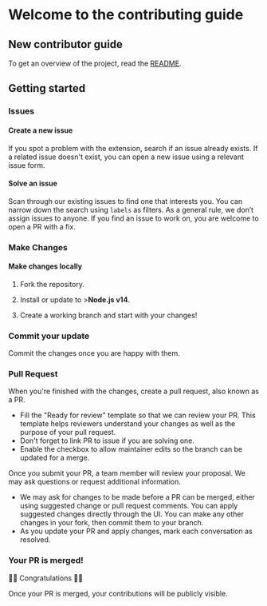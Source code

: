 # Welcome to the contributing guide <!-- omit in toc -->

## New contributor guide

To get an overview of the project, read the [README](README.md).

## Getting started

### Issues

#### Create a new issue

If you spot a problem with the extension, search if an issue already exists. If a related issue doesn't exist, you can open a new issue using a relevant issue form. 

#### Solve an issue

Scan through our existing issues to find one that interests you. You can narrow down the search using `labels` as filters. As a general rule, we don’t assign issues to anyone. If you find an issue to work on, you are welcome to open a PR with a fix.

### Make Changes

#### Make changes locally

1. Fork the repository.

2. Install or update to >**Node.js v14**.

3. Create a working branch and start with your changes!

### Commit your update

Commit the changes once you are happy with them.

### Pull Request

When you're finished with the changes, create a pull request, also known as a PR.
- Fill the "Ready for review" template so that we can review your PR. This template helps reviewers understand your changes as well as the purpose of your pull request. 
- Don't forget to link PR to issue if you are solving one.
- Enable the checkbox to allow maintainer edits so the branch can be updated for a merge.

Once you submit your PR, a team member will review your proposal. We may ask questions or request additional information.
- We may ask for changes to be made before a PR can be merged, either using suggested change or pull request comments. You can apply suggested changes directly through the UI. You can make any other changes in your fork, then commit them to your branch.
- As you update your PR and apply changes, mark each conversation as resolved.

### Your PR is merged!

:tada::tada: Congratulations :tada::tada:

Once your PR is merged, your contributions will be publicly visible. 
